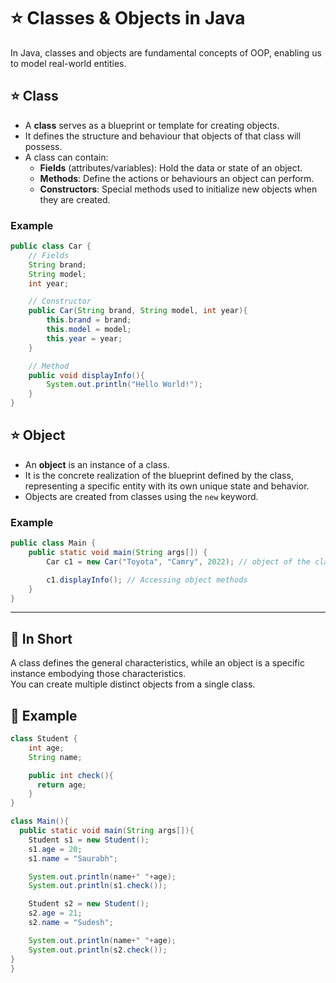 # ⭐ Classes & Objects in Java

In Java, classes and objects are fundamental concepts of OOP, enabling us to model real-world entities.


## ⭐ Class

- A **class** serves as a blueprint or template for creating objects.
- It defines the structure and behaviour that objects of that class will possess.
- A class can contain: 
  - **Fields** (attributes/variables): Hold the data or state of an object.
  - **Methods**: Define the actions or behaviours an object can perform.
  - **Constructors**: Special methods used to initialize new objects when they are created.

### Example
```java
public class Car {
    // Fields
    String brand;
    String model;
    int year;

    // Constructor
    public Car(String brand, String model, int year){
        this.brand = brand;
        this.model = model;
        this.year = year;
    }

    // Method
    public void displayInfo(){
        System.out.println("Hello World!");
    }
}
```

## ⭐ Object

- An **object** is an instance of a class.
- It is the concrete realization of the blueprint defined by the class, representing a specific entity with its own unique state and behavior.
- Objects are created from classes using the `new` keyword.

### Example
```java
public class Main {
    public static void main(String args[]) {
        Car c1 = new Car("Toyota", "Camry", 2022); // object of the class Car

        c1.displayInfo(); // Accessing object methods
    }
}
```

---

## 📝 In Short

A class defines the general characteristics, while an object is a specific instance embodying those characteristics.  
You can create multiple distinct objects from a single class.

## 📌 Example

```java
class Student {
    int age;
    String name;

    public int check(){
      return age;
    }
}

class Main(){
  public static void main(String args[]){
    Student s1 = new Student();
    s1.age = 20;
    s1.name = "Saurabh";

    System.out.println(name+" "+age);
    System.out.println(s1.check());

    Student s2 = new Student();
    s2.age = 21;
    s2.name = "Sudesh";

    System.out.println(name+" "+age);
    System.out.println(s2.check());
}
}
```
